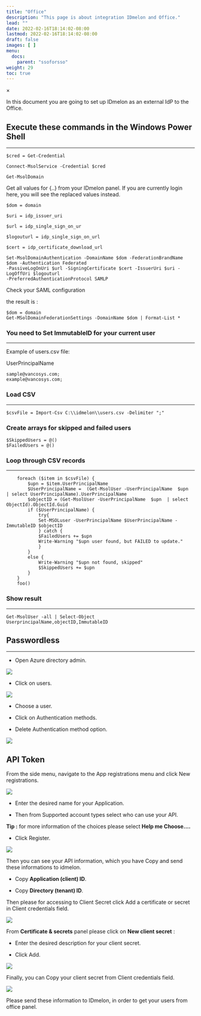 ```yaml
---
title: "Office"
description: "This page is about integration IDmelon and Office."
lead: ""
date: 2022-02-16T18:14:02-08:00
lastmod: 2022-02-16T18:14:02-08:00
draft: false
images: [ ]
menu:
  docs:
    parent: "ssoforsso"
weight: 29
toc: true
---
```


<div id="_modal" class="modal">
  <span class="close">&times;</span>
  <img class="modal-content" id="img01">
</div>

In this document you are going to set up IDmelon as an external IdP to the Office.

## Execute these commands in the Windows Power Shell

* * *

`$cred = Get-Credential`

`Connect-MsolService -Credential $cred`

`Get-MsolDomain`

Get all values for {..} from your IDmelon panel.
If you are currently login here, you will see the replaced values instead.

```
$dom = domain

$uri = idp_issuer_uri

$url = idp_single_sign_on_ur

$logouturl = idp_single_sign_on_url

$cert = idp_certificate_download_url
```

```
Set-MsolDomainAuthentication -DomainName $dom -FederationBrandName $dom -Authentication Federated
-PassiveLogOnUri $url -SigningCertificate $cert -IssuerUri $uri -LogOffUri $logouturl
-PreferredAuthenticationProtocol SAMLP
```

Check your SAML configuration

the result is :

```
$dom = domain
Get-MSolDomainFederationSettings -DomainName $dom | Format-List *
```

### You need to Set ImmutableID for your current user

* * *

Example of users.csv file:

UserPrincipalName

```
sample@vancosys.com;
example@vancosys.com;
```

### Load CSV

* * *

`$csvFile = Import-Csv C:\\idmelon\\users.csv -Delimiter ";"`

### Create arrays for skipped and failed users

```
$SkippedUsers = @()
$FailedUsers = @()
```

### Loop through CSV records

* * *

```
    foreach ($item in $csvFile) {
        $upn = $item.UserPrincipalName
        $UserPrincipalName =  (Get-MsolUser -UserPrincipalName  $upn  | select UserPrincipalName).UserPrincipalName
        $objectID = (Get-MsolUser -UserPrincipalName  $upn  | select ObjectId).ObjectId.Guid
        if ($UserPrincipalName) {
            try{
            Set-MSOLuser -UserPrincipalName $UserPrincipalName -ImmutableID $objectID
            } catch {
            $FailedUsers += $upn
            Write-Warning "$upn user found, but FAILED to update."
            }
        }
        else {
            Write-Warning "$upn not found, skipped"
            $SkippedUsers += $upn
        }
    }
    foo()
```

### Show result

* * *

`Get-MsolUser -all | Select-Object UserprincipalName,objectID,ImmutableID`

## Passwordless

* * *

- Open Azure directory admin.

<img src="/images/vendor/sso/office_passless.png" class="doc-img-frame">

- Click on users.

<img src="/images/vendor/sso/office_passless1.png" class="doc-img-frame">

- Choose a user.

- Click on Authentication methods.

- Delete Authentication method option.

<img src="/images/vendor/sso/office_passless2.png" class="doc-img-frame">

## API Token

From the side menu, navigate to the App registrations menu and click New registrations.

<img src="/images/vendor/sso/office_token_01.png" class="doc-img-frame">

- Enter the desired name for your Application.

- Then from Supported account types select who can use your API.

**Tip :** for more information of the choices please select **Help me Choose....**

- Click Register.

<img src="/images/vendor/sso/office_token_02.png" class="doc-img-frame">

Then you can see your API information, which you have Copy and send these informations to idmelon.

- Copy **Application (client) ID**.

- Copy **Directory (tenant) ID**.

Then please for accessing to Client Secret click Add a certificate or secret in Client credentials field.

<img src="/images/vendor/sso/office_token_03.png" class="doc-img-frame">

From **Certificate & secrets** panel please click on **New client secret** :

- Enter the desired description for your client secret.

- Click Add.

<img src="/images/vendor/sso/office_token_04.png" class="doc-img-frame">

Finally, you can Copy your client secret from Client credentials field.

<img src="/images/vendor/sso/office_token_05.png" class="doc-img-frame">

Please send these information to IDmelon, in order to get your users from office panel.
